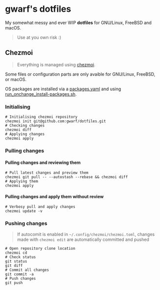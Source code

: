 # gwarf's dotfiles

My somewhat messy and ever WIP **dotfiles** for GNU/Linux, FreeBSD and macOS.

> Use at you own risk :)

## Chezmoi

> Everything is managed using [chezmoi](https://www.chezmoi.io).

Some files or configuration parts are only avaible for GNU/Linux, FreeBSD, or
macOS.

OS packages are installed via a [packages.yaml](home/.chezmoidata/packages.yaml)
and using [run_onchange_install-packages.sh](home/run_onchange_install-packages.sh.tmpl).

### Initialising

```shell
# Initialising chezmoi repository
chezmoi init git@github.com:gwarf/dotfiles.git
# Checking changes
chezmoi diff
# Applying changes
chezmoi apply
```

### Pulling changes

#### Pulling changes and reviewing them

```shell
# Pull latest changes and preview them
chezmoi git pull -- --autostash --rebase && chezmoi diff
# Applying them
chezmoi apply
```

#### Pulling changes and apply them without review

```shell
# Verbosy pull and apply changes
chezmoi update -v
```

### Pushing changes

> If autocomit is enabled in `~/.config/chezmoi/chezmoi.toml`, changes made
> with `chezmoi edit` are automatically committed and pushed

```shell
# Open repository clone location
chezmoi cd
# Check status
git status
git diff
# Commit all changes
git commit -a
# Push changes
git push
```
